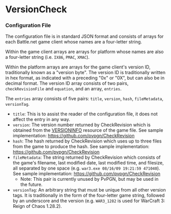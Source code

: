 # VersionCheck

### Configuration File
The configuration file is in standard JSON format and consists of arrays for each Battle.net game client whose names are a four-letter string.

Within the game client arrays are arrays for platform whose names are also a four-letter string (i.e. `IX86`, `PMAC`, `XMAC`).

Within the platform arrays are arrays for the game client's version ID, traditionally known as a "version byte". The version ID is traditionally written in hex format, as indicated with a preceding "0x" or "0X", but can also be in decimal format. The version ID array consists of two pairs, `checkRevisionFile` and `equation`,  and an array, `entries`.

The `entries` array consists of five pairs: `title`, `version`, `hash`, `fileMetadata`, `versionTag`.
- `title`: This is to assist the reader of the configuration file, it does not affect the entry in any way.
- `version`: The version number returned by CheckRevision which is obtained from the [VERSIONINFO](https://msdn.microsoft.com/en-us/library/aa381058) resource of the game file. See sample implementation: https://github.com/pvpgn/CheckRevision
- `hash`: The hash returned by CheckRevision which uses up to three files from the game to produce the hash. See sample implementation: https://github.com/pvpgn/CheckRevision
- `fileMetadata`: The string returned by CheckRevision which consists of the game's filename, last modified date, last modified time, and filesize, all separated by one space (e.g. `war3.exe 08/16/09 19:21:59 471040`). See sample implementation: https://github.com/pvpgn/CheckRevision
	- Note: This pair is currently unused by PvPGN, but may be used in the future.
- `versionTag`: An arbitrary string that must be unique from all other version tags. It is traditionally in the form of the four-letter game string, followed by an underscore and the version (e.g. `WAR3_1282` is used for WarCraft 3: Reign of Chaos 1.28.2).